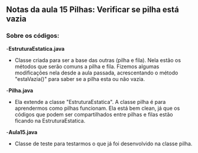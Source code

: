 ## Notas da aula 15 Pilhas: Verificar se pilha está vazia

### Sobre os códigos:

-**EstruturaEstatica.java**

- Classe criada para ser a base das outras (pilha e fila). Nela estão os métodos que serão comuns a pilha e fila. Fizemos algumas modificações nela desde a aula passada, acrescentando o método "estaVazia()" para saber se a pilha esta ou não vazia.

-**Pilha.java**

- Ela extende a classe "EstruturaEstatica". A classe pilha é para aprendermos como pilhas funcionam. Ela está bem clean, já que os códigos que podem ser compartilhados entre pilhas e filas estão ficando na EstruturaEstatica.

-**Aula15.java**

- Classe de teste para testarmos o que já foi desenvolvido na classe pilha.
